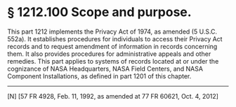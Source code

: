 # § 1212.100   Scope and purpose.

This part 1212 implements the Privacy Act of 1974, as amended (5 U.S.C. 552a). It establishes procedures for individuals to access their Privacy Act records and to request amendment of information in records concerning them. It also provides procedures for administrative appeals and other remedies. This part applies to systems of records located at or under the cognizance of NASA Headquarters, NASA Field Centers, and NASA Component Installations, as defined in part 1201 of this chapter.



---

[N] [57 FR 4928, Feb. 11, 1992, as amended at 77 FR 60621, Oct. 4, 2012]




